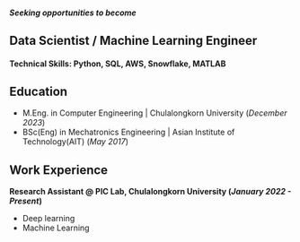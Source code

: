 ##### Seeking opportunities to become 

## Data Scientist / Machine Learning Engineer

#### Technical Skills: Python, SQL, AWS, Snowflake, MATLAB

## Education								       		
- M.Eng. in Computer Engineering | Chulalongkorn University (_December 2023_)	 			        		
- BSc(Eng) in Mechatronics Engineering | Asian Institute of Technology(AIT) (_May 2017_)

## Work Experience
**Research Assistant @ PIC Lab, Chulalongkorn University (_January 2022 - Present_)**
- Deep learning
- Machine Learning
